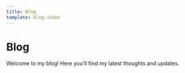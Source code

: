 ```yaml
---
title: Blog
template: blog-index
---
```


# Blog

Welcome to my blog! Here you'll find my latest thoughts and updates.

<!-- Blog posts will be automatically listed here by the build script --> 